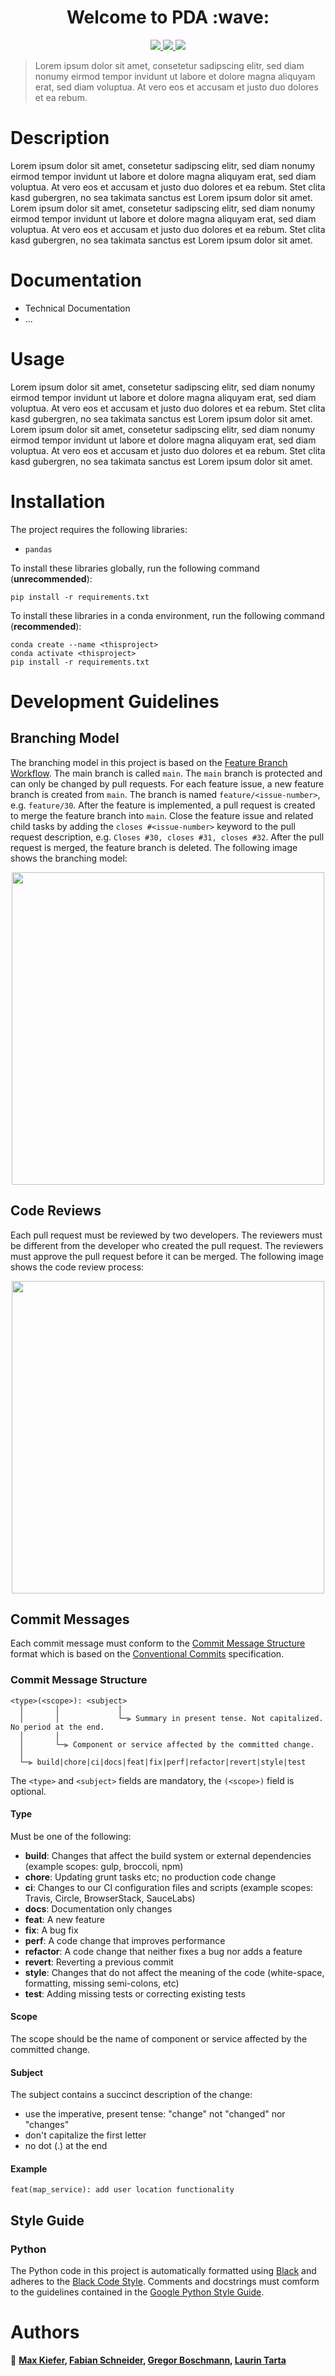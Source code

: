<h1 align="center">Welcome to PDA :wave:</h1>

<p align="center">
  <a href="https://github.com/psf/black">
    <img src="https://img.shields.io/badge/code%20style-black-000000.svg"/> 
  </a>
  <a href="https://conventionalcommits.org">
    <img src="https://img.shields.io/badge/Conventional%20Commits-1.0.0-%23FE5196?logo=conventionalcommits&logoColor=white" />
  </a>
    <a href=https://github.com/lawrimon/PDA_SWE/actions/workflows/python_ci.yaml>
    <img src="https://github.com/lawrimon/PDA_SWE/actions/workflows/python_ci.yaml/badge.svg" />
  </a>
</p>

> Lorem ipsum dolor sit amet, consetetur sadipscing elitr, sed diam nonumy eirmod tempor invidunt ut labore et dolore magna aliquyam erat, sed diam voluptua. At vero eos et accusam et justo duo dolores et ea rebum.
  
# Description
Lorem ipsum dolor sit amet, consetetur sadipscing elitr, sed diam nonumy eirmod tempor invidunt ut labore et dolore magna aliquyam erat, sed diam voluptua. At vero eos et accusam et justo duo dolores et ea rebum. Stet clita kasd gubergren, no sea takimata sanctus est Lorem ipsum dolor sit amet. Lorem ipsum dolor sit amet, consetetur sadipscing elitr, sed diam nonumy eirmod tempor invidunt ut labore et dolore magna aliquyam erat, sed diam voluptua. At vero eos et accusam et justo duo dolores et ea rebum. Stet clita kasd gubergren, no sea takimata sanctus est Lorem ipsum dolor sit amet.

# Documentation

- Technical Documentation
- ...

# Usage

Lorem ipsum dolor sit amet, consetetur sadipscing elitr, sed diam nonumy eirmod tempor invidunt ut labore et dolore magna aliquyam erat, sed diam voluptua. At vero eos et accusam et justo duo dolores et ea rebum. Stet clita kasd gubergren, no sea takimata sanctus est Lorem ipsum dolor sit amet. Lorem ipsum dolor sit amet, consetetur sadipscing elitr, sed diam nonumy eirmod tempor invidunt ut labore et dolore magna aliquyam erat, sed diam voluptua. At vero eos et accusam et justo duo dolores et ea rebum. Stet clita kasd gubergren, no sea takimata sanctus est Lorem ipsum dolor sit amet.

# Installation

The project requires the following libraries:

- `pandas`

To install these libraries globally, run the following command (**unrecommended**):

```
pip install -r requirements.txt
```

To install these libraries in a conda environment, run the following command (**recommended**):

```
conda create --name <thisproject>
conda activate <thisproject>
pip install -r requirements.txt
```

# Development Guidelines

## Branching Model

The branching model in this project is based on the [Feature Branch Workflow](https://www.atlassian.com/git/tutorials/comparing-workflows/feature-branch-workflow). The main branch is called `main`. The `main` branch is protected and can only be changed by pull requests. For each feature  issue, a new feature branch is created from `main`. The branch is named `feature/<issue-number>`, e.g. `feature/30`. After the feature is implemented, a pull request is created to merge the feature branch into `main`. Close the feature issue and related child tasks by adding the `closes #<issue-number>` keyword to the pull request description, e.g. `Closes #30, closes #31, closes #32`. After the pull request is merged, the feature branch is deleted. The following image shows the branching model:
<p align="center">
<img src="https://wac-cdn.atlassian.com/dam/jcr:a905ddfd-973a-452a-a4ae-f1dd65430027/01%20Git%20branch.svg?cdnVersion=821" width="500">
</p>

## Code Reviews

Each pull request must be reviewed by two developers. The reviewers must be different from the developer who created the pull request. The reviewers must approve the pull request before it can be merged. The following image shows the code review process:
<p align="center">
<img src="https://images.ctfassets.net/zsv3d0ugroxu/Z8dtCNdftgdcNAFQEnyYy/bc728a50ec535ed7ff5f062ef532efbd/PR_review_process" width="500">

## Commit Messages

Each commit message must conform to the [Commit Message Structure](#commit-structure) format which is based on the [Conventional Commits](https://conventionalcommits.org) specification.

### <a name="commit-structure"></a>Commit Message Structure
```
<type>(<scope>): <subject>
  │       │             │
  │       │             └─⫸ Summary in present tense. Not capitalized. No period at the end.
  │       │
  │       └─⫸ Component or service affected by the committed change.
  │
  └─⫸ build|chore|ci|docs|feat|fix|perf|refactor|revert|style|test
```
The `<type>` and `<subject>` fields are mandatory, the `(<scope>)` field is optional.

#### Type
Must be one of the following:

* **build**: Changes that affect the build system or external dependencies (example scopes: gulp, broccoli, npm)
* **chore**: Updating grunt tasks etc; no production code change 
* **ci**: Changes to our CI configuration files and scripts (example scopes: Travis, Circle, BrowserStack, SauceLabs)
* **docs**: Documentation only changes
* **feat**: A new feature
* **fix**: A bug fix
* **perf**: A code change that improves performance
* **refactor**: A code change that neither fixes a bug nor adds a feature
* **revert**: Reverting a previous commit
* **style**: Changes that do not affect the meaning of the code (white-space, formatting, missing semi-colons, etc)
* **test**: Adding missing tests or correcting existing tests

#### Scope
The scope should be the name of component or service affected by the committed change.

#### Subject
The subject contains a succinct description of the change:

* use the imperative, present tense: "change" not "changed" nor "changes"
* don't capitalize the first letter
* no dot (.) at the end

#### Example
```
feat(map_service): add user location functionality
```

## Style Guide

### Python

The Python code in this project is automatically formatted using [Black](https://github.com/psf/black) and adheres to the [Black Code Style](https://black.readthedocs.io/en/stable/the_black_code_style/current_style.html). Comments and docstrings must comform to the guidelines contained in the [Google Python Style Guide](https://google.github.io/styleguide/pyguide.html).
 
# Authors

:busts_in_silhouette: **[Max Kiefer](https://github.com/Maxkie1), [Fabian Schneider](https://github.com/Fabian-Schneider01), [Gregor Boschmann](https://github.com/gregor434), [Laurin Tarta](https://github.com/lawrimon)**